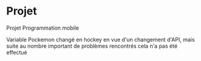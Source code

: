 # Projet

Projet Programmation mobile

Variable Pockemon changé en hockey en vue d'un changement d'API, mais suite au nombre important de problèmes rencontrés cela n'a pas été effectué
